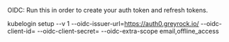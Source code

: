 OIDC:
Run this in order to create your auth token and refresh tokens.

kubelogin setup --v 1 --oidc-issuer-url=https://auth0.greyrock.io/ --oidc-client-id=<client ID> --oidc-client-secret=<client secret> --oidc-extra-scope email,offline_access
